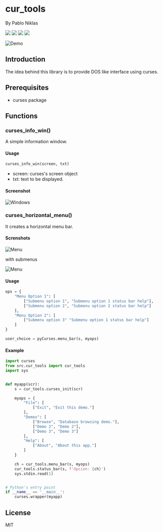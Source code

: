 # cur_tools
By Pablo Niklas 

<img src=https://img.shields.io/github/license/pabloniklas/CurTools> <img src=https://img.shields.io/github/v/release/pabloniklas/CurTools> <img src=https://img.shields.io/github/languages/top/pabloniklas/CurTools> <img src=https://img.shields.io/github/downloads/pabloniklas/cur_tools/total>


![Demo](https://raw.githubusercontent.com/pabloniklas/pyCursesMenu/main/screenshots/demo.gif "demo")

## Introduction

The idea behind this library is to provide DOS like interface using curses.

## Prerequisites

*  curses package

## Functions

### curses_info_win()

A simple information window.

#### Usage

```python
curses_info_win(screen, txt)
```

*  screen: curses's screen object
*  txt: text to be displayed.

#### Screenshot

![Windows](https://raw.githubusercontent.com/pabloniklas/pyCursesMenu/main/screenshots/windows.png "window")


### curses_horizontal_menu()

It creates a horizontal menu bar.

#### Screnshots

![Menu](https://raw.githubusercontent.com/pabloniklas/pyCursesMenu/main/screenshots/static_menu01.png "Menu bar")

with submenus

![Menu](https://raw.githubusercontent.com/pabloniklas/pyCursesMenu/main/screenshots/static_menu02.png "Submenu")

#### Usage

```python
ops = {
    "Menu Option 1": [
        ["Submenu option 1", "Submenu option 1 status bar help"],
        ["Submenu option 2", "Submenu option 2 status bar help"]
    ],
    "Menu Option 2": [
        ["Submenu option 3" "Submenu option 1 status bar help"]
    ]
}

user_choice = pyCurses.menu_bar(s, myops)
```

#### Example

```python
import curses
from src.cur_tools import cur_tools
import sys


def myapp(scr):
    s = cur_tools.curses_init(scr)

    myops = {
        "File": [
            ["Exit", "Exit this demo."]
        ],
        "Demos": [
            ["Browse", "Database browsing demo."],
            ["Demo 2", "Demo 2"],
            ["Demo 3", "Demo 3"]
        ],
        "Help": [
            ["About", "About this app."]
        ]
    }

    ch = cur_tools.menu_bar(s, myops)
    cur_tools.status_bar(s, f'Opcion: {ch}')
    sys.stdin.read(1)


# Python's entry point
if __name__ == '__main__':
    curses.wrapper(myapp)
```

## License

MIT

